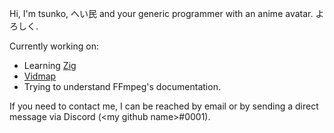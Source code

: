 Hi, I'm tsunko, へい民 and your generic programmer with an anime avatar.
よろしく.

Currently working on:
- Learning [Zig](https://ziglang.org/)
- [Vidmap](https://github.com/tsunko/vidmap)
- Trying to understand FFmpeg's documentation.

If you need to contact me, I can be reached by email or by sending a direct message via Discord (\<my github name\>#0001).
